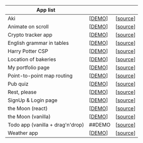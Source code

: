 |  App list |   |   |
|---|---|---|
| Aki| [[DEMO](https://cat-aki.vercel.app/)] |[[source](https://github.com/PopovDS617/aki)] |
| Animate on scroll  | [[DEMO](https://popov-pp1.netlify.app/)] |[[source](https://github.com/PopovDS617/animate-on-scroll-framer)] |
| Crypto tracker app |[[DEMO](https://crypto-trkr.netlify.app/)]| [[source](https://github.com/PopovDS617/crypto-tracker-app)]|
| English grammar in tables | [[DEMO](https://eng-grammar.vercel.app/)] | [[source](https://github.com/PopovDS617/eng-gram)]
| Harry Potter CSP| [[DEMO](https://harry-potter-pp.vercel.app/)]| [[source](https://github.com/PopovDS617/harry-potter)] |
| Location of bakeries| [[DEMO](https://popov-bakery-locations.netlify.app/)] |[[source](https://github.com/PopovDS617/microservice-interactive-map)] |
| My portfolio page| [[DEMO](https://popov.vercel.app/)]|[[source](https://github.com/PopovDS617/portfolio-page)]|
| Point-to-point map routing | [[DEMO](https://p-t-p-map-routing.vercel.app/)] | [[source](https://github.com/PopovDS617/point-to-point-map-routing)]
| Pub quiz| [[DEMO](https://quiz-pp.vercel.app/)] |[[source](https://github.com/PopovDS617/pub-quiz-project)] |
| Rest, please| [[DEMO](https://rest-please.vercel.app/)] |[[source](https://github.com/PopovDS617/rest-please)]|
| SignUp & Login page| [[DEMO](https://popov-pp2.vercel.app/)] | [[source](https://github.com/PopovDS617/microservice-auth-nextauth)] |
| the Moon (react)| [[DEMO](https://moon-pp.netlify.app/)] |[[source](https://github.com/PopovDS617/the-moon)]
| the Moon (vanilla)| [[DEMO](https://moon-pet-prj.netlify.app/)]| [[source](https://github.com/PopovDS617/the-moon-vanilla)] |
|Todo app (vanilla + drag'n'drop)|  ##DEMO | [[source](https://github.com/PopovDS617/drag-n-drop-ts-class-based-approach)]|
|Weather app |[[DEMO](https://popov-forecast.vercel.app/)]| [[source](https://github.com/PopovDS617/microservice-weather-forecast)] |












